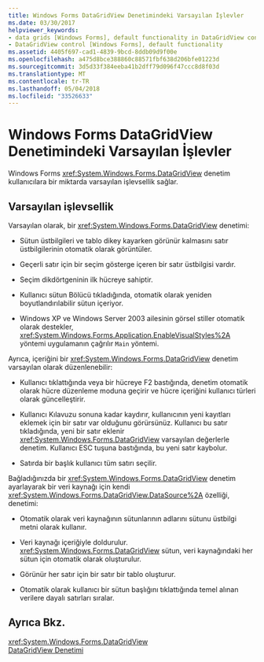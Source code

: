 ```yaml
---
title: Windows Forms DataGridView Denetimindeki Varsayılan İşlevler
ms.date: 03/30/2017
helpviewer_keywords:
- data grids [Windows Forms], default functionality in DataGridView control
- DataGridView control [Windows Forms], default functionality
ms.assetid: 4405f697-cad1-4839-9bcd-8ddb09d9f00e
ms.openlocfilehash: a475d8bce388860c88571fbf638d206bfe01223d
ms.sourcegitcommit: 3d5d33f384eeba41b2dff79d096f47ccc8d8f03d
ms.translationtype: MT
ms.contentlocale: tr-TR
ms.lasthandoff: 05/04/2018
ms.locfileid: "33526633"
---
```

# <a name="default-functionality-in-the-windows-forms-datagridview-control"></a>Windows Forms DataGridView Denetimindeki Varsayılan İşlevler
Windows Forms <xref:System.Windows.Forms.DataGridView> denetim kullanıcılara bir miktarda varsayılan işlevsellik sağlar.  
  
## <a name="default-functionality"></a>Varsayılan işlevsellik  
 Varsayılan olarak, bir <xref:System.Windows.Forms.DataGridView> denetimi:  
  
-   Sütun üstbilgileri ve tablo dikey kayarken görünür kalmasını satır üstbilgilerinin otomatik olarak görüntüler.  
  
-   Geçerli satır için bir seçim gösterge içeren bir satır üstbilgisi vardır.  
  
-   Seçim dikdörtgeninin ilk hücreye sahiptir.  
  
-   Kullanıcı sütun Bölücü tıkladığında, otomatik olarak yeniden boyutlandırılabilir sütun içeriyor.  
  
-   Windows XP ve Windows Server 2003 ailesinin görsel stiller otomatik olarak destekler, <xref:System.Windows.Forms.Application.EnableVisualStyles%2A> yöntemi uygulamanın çağrılır `Main` yöntemi.  
  
 Ayrıca, içeriğini bir <xref:System.Windows.Forms.DataGridView> denetim varsayılan olarak düzenlenebilir:  
  
-   Kullanıcı tıklattığında veya bir hücreye F2 bastığında, denetim otomatik olarak hücre düzenleme moduna geçirir ve hücre içeriğini kullanıcı türleri olarak güncelleştirir.  
  
-   Kullanıcı Kılavuzu sonuna kadar kaydırır, kullanıcının yeni kayıtları eklemek için bir satır var olduğunu görürsünüz. Kullanıcı bu satır tıkladığında, yeni bir satır eklenir <xref:System.Windows.Forms.DataGridView> varsayılan değerlerle denetim. Kullanıcı ESC tuşuna bastığında, bu yeni satır kaybolur.  
  
-   Satırda bir başlık kullanıcı tüm satırı seçilir.  
  
 Bağladığınızda bir <xref:System.Windows.Forms.DataGridView> denetim ayarlayarak bir veri kaynağı için kendi <xref:System.Windows.Forms.DataGridView.DataSource%2A> özelliği, denetimi:  
  
-   Otomatik olarak veri kaynağının sütunlarının adlarını sütunu üstbilgi metni olarak kullanır.  
  
-   Veri kaynağı içeriğiyle doldurulur. <xref:System.Windows.Forms.DataGridView> sütun, veri kaynağındaki her sütun için otomatik olarak oluşturulur.  
  
-   Görünür her satır için bir satır bir tablo oluşturur.  
  
-   Otomatik olarak kullanıcı bir sütun başlığını tıklattığında temel alınan verilere dayalı satırları sıralar.  
  
## <a name="see-also"></a>Ayrıca Bkz.  
 <xref:System.Windows.Forms.DataGridView>  
 [DataGridView Denetimi](../../../../docs/framework/winforms/controls/datagridview-control-windows-forms.md)
